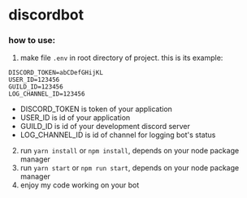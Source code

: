 # discordbot

### how to use:

1. make file `.env` in root directory of project. this is its example:
```dotenv
DISCORD_TOKEN=abCDefGHijKL
USER_ID=123456
GUILD_ID=123456
LOG_CHANNEL_ID=123456
```
  - DISCORD_TOKEN is token of your application
  - USER_ID is id of your application
  - GUILD_ID is id of your development discord server
  - LOG_CHANNEL_ID is id of channel for logging bot's status
2. run `yarn install` or `npm install`, depends on your node package manager
3. run `yarn start` or `npm run start`, depends on your node package manager
4. enjoy my code working on your bot
